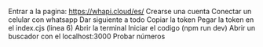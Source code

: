 Entrar a la pagina:  https://whapi.cloud/es/
Crearse una cuenta
Conectar un celular con whatsapp
Dar siguiente a todo
Copiar la token
Pegar la token en el index.cjs (linea 6)
Abrir la terminal
Iniciar el codigo (npm run dev)
Abrir un buscador con el localhost:3000
Probar números
